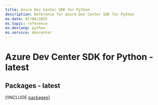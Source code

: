 ```yaml
---
title: Azure Dev Center SDK for Python
description: Reference for Azure Dev Center SDK for Python
ms.date: 07/04/2025
ms.topic: reference
ms.devlang: python
ms.service: devcenter
---
```

# Azure Dev Center SDK for Python - latest
## Packages - latest
[!INCLUDE [packages](dev-center-index.md)]
